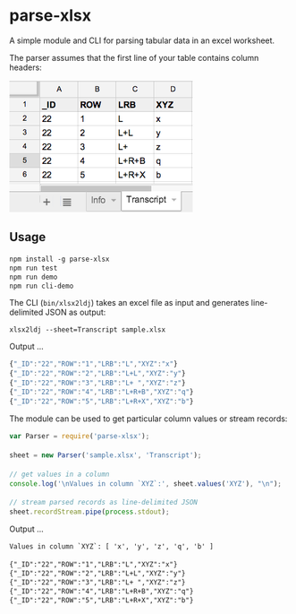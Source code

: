 # parse-xlsx

A simple module and CLI for parsing tabular data in an excel worksheet.

The parser assumes that the first line of your table contains column headers:

![sample file](sample.png)


## Usage

    npm install -g parse-xlsx
    npm run test
    npm run demo
    npm run cli-demo

The CLI (`bin/xlsx2ldj`) takes an excel file as input and generates line-delimited JSON as output:

    xlsx2ldj --sheet=Transcript sample.xlsx

Output ...

```javascript
{"_ID":"22","ROW":"1","LRB":"L","XYZ":"x"}
{"_ID":"22","ROW":"2","LRB":"L+L","XYZ":"y"}
{"_ID":"22","ROW":"3","LRB":"L+ ","XYZ":"z"}
{"_ID":"22","ROW":"4","LRB":"L+R+B","XYZ":"q"}
{"_ID":"22","ROW":"5","LRB":"L+R+X","XYZ":"b"}
```


The module can be used to get particular column values or stream records:

```javascript
var Parser = require('parse-xlsx');
        
sheet = new Parser('sample.xlsx', 'Transcript');

// get values in a column
console.log('\nValues in column `XYZ`:', sheet.values('XYZ'), "\n");

// stream parsed records as line-delimited JSON
sheet.recordStream.pipe(process.stdout);
```

Output ...

    Values in column `XYZ`: [ 'x', 'y', 'z', 'q', 'b' ] 

    {"_ID":"22","ROW":"1","LRB":"L","XYZ":"x"}
    {"_ID":"22","ROW":"2","LRB":"L+L","XYZ":"y"}
    {"_ID":"22","ROW":"3","LRB":"L+ ","XYZ":"z"}
    {"_ID":"22","ROW":"4","LRB":"L+R+B","XYZ":"q"}
    {"_ID":"22","ROW":"5","LRB":"L+R+X","XYZ":"b"}


